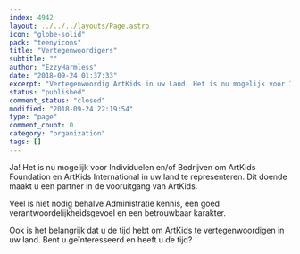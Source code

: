 ```yaml
---
index: 4942
layout: ../../../layouts/Page.astro
icon: "globe-solid"
pack: "teenyicons"
title: "Vertegenwoordigers"
subtitle: ""
author: "EzzyHarmless"
date: "2018-09-24 01:37:33"
excerpt: "Vertegenwoordig ArtKids in uw Land. Het is nu mogelijk voor Individuelen en/of Bedrijven om ArtKids Foundation en ArtKids International in uw land te representeren. Dit doende maakt u een partner in de vooruitgang van ArtKids. Bent u geïnteresseerd en heeft u de tijd?"
status: "published"
comment_status: "closed"
modified: "2018-09-24 22:19:54"
type: "page"
comment_count: 0
category: "organization"
tags: []
---
```


Ja! Het is nu mogelijk voor Individuelen en/of Bedrijven om ArtKids Foundation en ArtKids International in uw land te representeren. Dit doende maakt u een partner in de vooruitgang van ArtKids.

Veel is niet nodig behalve Administratie kennis, een goed verantwoordelijkheidsgevoel en een betrouwbaar karakter.

Ook is het belangrijk dat u de tijd hebt om ArtKids te vertegenwoordigen in uw land. Bent u geïnteresseerd en heeft u de tijd?
